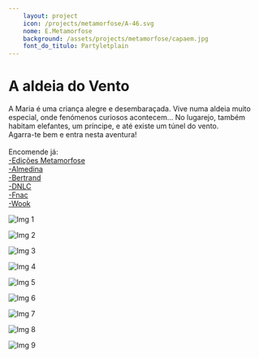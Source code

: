 ```yaml
---
    layout: project
    icon: /projects/metamorfose/A-46.svg
    nome: E.Metamorfose
    background: /assets/projects/metamorfose/capaem.jpg
    font_do_titulo: Partyletplain
---
```


# A aldeia do Vento

A Maria é uma criança alegre e desembaraçada. Vive numa aldeia muito especial, onde fenómenos curiosos acontecem… No lugarejo, também habitam elefantes, um príncipe, e até existe um túnel do vento. 
<br>Agarra-te bem e entra nesta aventura!
<br>
<br> Encomende já: 
<br>[-Edições Metamorfose](https://edicoesmetamorfose.pt/product/a-aldeia-do-vento/)
<br>[-Almedina](https://www.almedina.net/a-aldeia-do-vento-o-mist-rio-dos-postes-desaparecidos-1665763828.html)
<br>[-Bertrand](https://www.bertrand.pt/pesquisa/aldeia+do+vento)
<br>[-DNLC](https://livros.dnlc.pt/etiqueta/andreia-galhardo-ilustracao-joao-rodrigo-carvalho/)
<br>[-Fnac](https://www.fnac.pt/A-Aldeia-do-Vento-Joao-Rodrigo-Carvalho/a10449846)
<br>[-Wook](https://www.wook.pt/livro/a-aldeia-do-vento-andreia-galhardo/27705698)



![Img 1](/assets/projects/metamorfose/av1.jpg)

![Img 2](/assets/projects/metamorfose/av2.jpg)

![Img 3](/assets/projects/metamorfose/av3.jpg)

![Img 4](/assets/projects/metamorfose/av4.jpg)

![Img 5](/assets/projects/metamorfose/av5.jpg)

![Img 6](/assets/projects/metamorfose/av6.jpg)

![Img 7](/assets/projects/metamorfose/av7.jpg)

![Img 8](/assets/projects/metamorfose/av8.jpg)

![Img 9](/assets/projects/metamorfose/av9.jpg)
